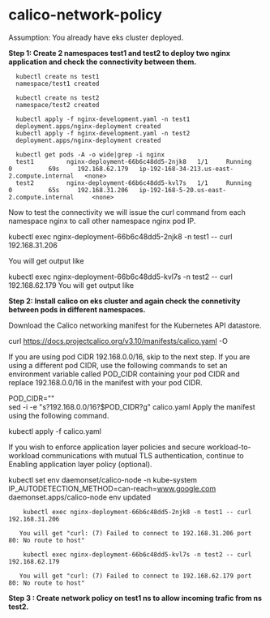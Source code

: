 # calico-network-policy

Assumption: You already have eks cluster deployed.

**Step 1: Create 2 namespaces test1 and test2 to deploy two nginx application and check the connectivity between them.**

      kubectl create ns test1
      namespace/test1 created
      
      kubectl create ns test2
      namespace/test2 created
      
      kubectl apply -f nginx-development.yaml -n test1
      deployment.apps/nginx-deployment created
      kubectl apply -f nginx-development.yaml -n test2
      deployment.apps/nginx-deployment created
      
      kubectl get pods -A -o wide|grep -i nginx 
      test1         nginx-deployment-66b6c48dd5-2njk8   1/1     Running   0          69s     192.168.62.179   ip-192-168-34-213.us-east-2.compute.internal   <none>       
      test2         nginx-deployment-66b6c48dd5-kvl7s   1/1     Running   0          65s     192.168.31.206   ip-192-168-5-20.us-east-2.compute.internal     <none>       

Now to test the connectivity we will issue the curl command from each namespace nginx to call other namespace nginx pod IP.
  

kubectl exec nginx-deployment-66b6c48dd5-2njk8 -n test1 -- curl 192.168.31.206

You will get output like <title>Welcome to nginx!</title>

  
kubectl exec nginx-deployment-66b6c48dd5-kvl7s -n test2 -- curl 192.168.62.179
  You will get output like <title>Welcome to nginx!</title>
  
 
 **Step 2: Install calico on eks cluster and again check the connetivity between pods in different namespaces.**
 
 Download the Calico networking manifest for the Kubernetes API datastore.

curl https://docs.projectcalico.org/v3.10/manifests/calico.yaml -O

  If you are using pod CIDR 192.168.0.0/16, skip to the next step. If you are using a different pod CIDR, use the following commands to set an environment variable called POD_CIDR containing your pod CIDR and replace 192.168.0.0/16 in the manifest with your pod CIDR.

POD_CIDR="<your-pod-cidr>" \
sed -i -e "s?192.168.0.0/16?$POD_CIDR?g" calico.yaml
Apply the manifest using the following command.

kubectl apply -f calico.yaml

  If you wish to enforce application layer policies and secure workload-to-workload communications with mutual TLS authentication, continue to Enabling application layer policy (optional). 
  
 kubectl set env daemonset/calico-node -n kube-system IP_AUTODETECTION_METHOD=can-reach=www.google.com
daemonset.apps/calico-node env updated
  
        kubectl exec nginx-deployment-66b6c48dd5-2njk8 -n test1 -- curl 192.168.31.206
      
       You will get "curl: (7) Failed to connect to 192.168.31.206 port 80: No route to host"
        
        kubectl exec nginx-deployment-66b6c48dd5-kvl7s -n test2 -- curl 192.168.62.179
      
       You will get "curl: (7) Failed to connect to 192.168.62.179 port 80: No route to host"

 **Step 3 : Create network policy on test1 ns to allow incoming trafic from ns test2.**
  
  
